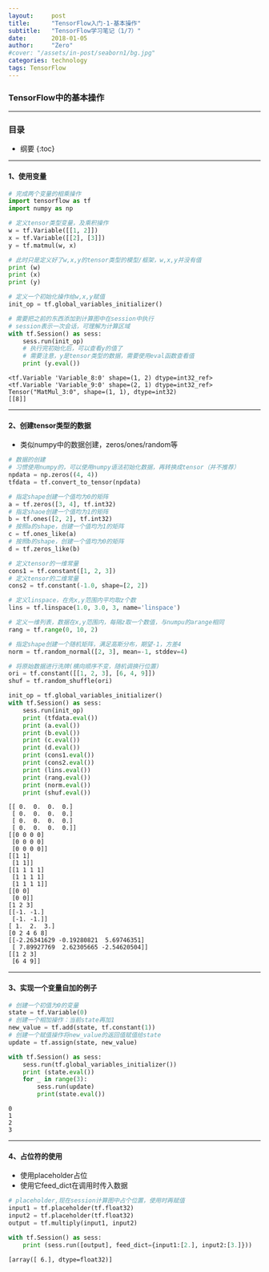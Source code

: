 ```yaml
---
layout:     post
title:      "TensorFlow入门-1-基本操作"
subtitle:   "TensorFlow学习笔记（1/7）"
date:       2018-01-05
author:     "Zero"
#cover: "/assets/in-post/seaborn1/bg.jpg"
categories: technology
tags: TensorFlow
---
```


### TensorFlow中的基本操作

---

### 目录

* 纲要
{:toc}

---

#### 1、使用变量


```python
# 完成两个变量的相乘操作
import tensorflow as tf
import numpy as np

# 定义tensor类型变量，及乘积操作
w = tf.Variable([[1, 2]])
x = tf.Variable([[2], [3]])
y = tf.matmul(w, x)

# 此时只是定义好了w,x,y的tensor类型的模型/框架，w,x,y并没有值
print (w)
print (x)
print (y)

# 定义一个初始化操作给w,x,y赋值
init_op = tf.global_variables_initializer()

# 需要把之前的东西添加到计算图中在session中执行
# session表示一次会话，可理解为计算区域
with tf.Session() as sess:
    sess.run(init_op)
    # 执行完初始化后，可以查看y的值了
    # 需要注意，y是tensor类型的数据，需要使用eval函数查看值
    print (y.eval())
```

    <tf.Variable 'Variable_8:0' shape=(1, 2) dtype=int32_ref>
    <tf.Variable 'Variable_9:0' shape=(2, 1) dtype=int32_ref>
    Tensor("MatMul_3:0", shape=(1, 1), dtype=int32)
    [[8]]

---

#### 2、创建tensor类型的数据
- 类似numpy中的数据创建，zeros/ones/random等


```python
# 数据的创建
# 习惯使用numpy的，可以使用numpy语法初始化数据，再转换成tensor（并不推荐）
npdata = np.zeros((4, 4))
tfdata = tf.convert_to_tensor(npdata)

# 指定shape创建一个值均为0的矩阵
a = tf.zeros([3, 4], tf.int32)
# 指定shaoe创建一个值均为1的矩阵
b = tf.ones([2, 2], tf.int32)
# 按照a的shape，创建一个值均为1的矩阵
c = tf.ones_like(a)
# 按照b的shape，创建一个值均为0的矩阵
d = tf.zeros_like(b)

# 定义tensor的一维常量
cons1 = tf.constant([1, 2, 3])
# 定义tensor的二维常量
cons2 = tf.constant(-1.0, shape=[2, 2])

# 定义linspace，在先x,y范围内平均取z个数
lins = tf.linspace(1.0, 3.0, 3, name='linspace')

# 定义一维列表，数据在x,y范围内，每隔z取一个数值，与numpu的arange相同
rang = tf.range(0, 10, 2)

# 指定shape创建一个随机矩阵，满足高斯分布，期望-1，方差4
norm = tf.random_normal([2, 3], mean=-1, stddev=4)

# 将原始数据进行洗牌(横向顺序不变，随机调换行位置)
ori = tf.constant([[1, 2, 3], [6, 4, 9]])
shuf = tf.random_shuffle(ori)

init_op = tf.global_variables_initializer()
with tf.Session() as sess:
    sess.run(init_op)
    print (tfdata.eval())
    print (a.eval())
    print (b.eval())
    print (c.eval())
    print (d.eval())
    print (cons1.eval())
    print (cons2.eval())
    print (lins.eval())
    print (rang.eval())
    print (norm.eval())
    print (shuf.eval())

```

    [[ 0.  0.  0.  0.]
     [ 0.  0.  0.  0.]
     [ 0.  0.  0.  0.]
     [ 0.  0.  0.  0.]]
    [[0 0 0 0]
     [0 0 0 0]
     [0 0 0 0]]
    [[1 1]
     [1 1]]
    [[1 1 1 1]
     [1 1 1 1]
     [1 1 1 1]]
    [[0 0]
     [0 0]]
    [1 2 3]
    [[-1. -1.]
     [-1. -1.]]
    [ 1.  2.  3.]
    [0 2 4 6 8]
    [[-2.26341629 -0.19280821  5.69746351]
     [ 7.89927769  2.62305665 -2.54620504]]
    [[1 2 3]
     [6 4 9]]

---

#### 3、实现一个变量自加的例子


```python
# 创建一个初值为0的变量
state = tf.Variable(0)
# 创建一个相加操作：当前state再加1
new_value = tf.add(state, tf.constant(1))
# 创建一个赋值操作将new_value的返回值赋值给state
update = tf.assign(state, new_value)

with tf.Session() as sess:
    sess.run(tf.global_variables_initializer())
    print (state.eval())
    for _ in range(3):
        sess.run(update)
        print(state.eval())
```

    0
    1
    2
    3

---

#### 4、占位符的使用
- 使用placeholder占位
- 使用它feed_dict在调用时传入数据


```python
# placeholder,现在session计算图中占个位置，使用时再赋值
input1 = tf.placeholder(tf.float32)
input2 = tf.placeholder(tf.float32)
output = tf.multiply(input1, input2)

with tf.Session() as sess:
    print (sess.run([output], feed_dict={input1:[2.], input2:[3.]}))
```

    [array([ 6.], dtype=float32)]
